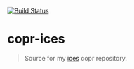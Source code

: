 [![Build Status][build-img]][build-url]

# copr-ices

> Source for my [ices][ices] copr repository.

[build-img]: https://copr.fedorainfracloud.org/coprs/janbaudisch/ices/package/ices/status_image/last_build.png
[build-url]: https://copr.fedorainfracloud.org/coprs/janbaudisch/ices/package/ices
[ices]: https://www.icecast.org/ices
